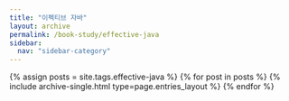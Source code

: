 ```yaml
---
title: "이펙티브 자바"
layout: archive
permalink: /book-study/effective-java
sidebar:
  nav: "sidebar-category"
---
```


{% assign posts = site.tags.effective-java %}
{% for post in posts %}
{% include archive-single.html type=page.entries_layout %} {% endfor %}

